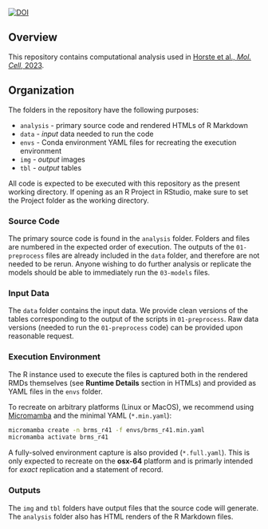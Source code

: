 [![DOI](https://zenodo.org/badge/DOI/10.5281/zenodo.10056210.svg)](https://doi.org/10.5281/zenodo.10056210)

## Overview
This repository contains computational analysis used in [Horste et al., *Mol. Cell*, 2023](https://doi.org/10.1016/j.molcel.2023.11.025).

## Organization
The folders in the repository have the following purposes:

- `analysis` - primary source code and rendered HTMLs of R Markdown
- `data` - *input* data needed to run the code
- `envs` - Conda environment YAML files for recreating the execution environment
- `img` - *output* images
- `tbl` - *output* tables

All code is expected to be executed with this repository as the present working
directory. If opening as an R Project in RStudio, make sure to set the Project 
folder as the working directory.

### Source Code
The primary source code is found in the `analysis` folder. 
Folders and files are numbered in the expected order of execution.
The outputs of the `01-preprocess` files are already included in the `data` folder,
and therefore are not needed to be rerun. Anyone wishing to do further analysis or
replicate the models should be able to immediately run the `03-models` files.

### Input Data
The `data` folder contains the input data. We provide clean versions of the tables
corresponding to the output of the scripts in `01-preprocess`. Raw data versions 
(needed to run the `01-preprocess` code) can be provided upon reasonable request.

### Execution Environment
The R instance used to execute the files is captured both in the rendered RMDs themselves
(see **Runtime Details** section in HTMLs) and provided as YAML files in the `envs` folder.

To recreate on arbitrary platforms (Linux or MacOS), we recommend using 
[Micromamba](https://mamba.readthedocs.io/en/latest/user_guide/micromamba.html#)
and the minimal YAML (`*.min.yaml`):

```bash
micromamba create -n brms_r41 -f envs/brms_r41.min.yaml
micromamba activate brms_r41
```

A fully-solved environment capture is also provided (`*.full.yaml`). This is only 
expected to recreate on the **osx-64** platform and is primarly intended for *exact* 
replication and a statement of record.

### Outputs
The `img` and `tbl` folders have output files that the source code will generate.
The `analysis` folder also has HTML renders of the R Markdown files.
